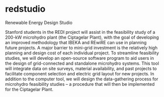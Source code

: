 redstudio
=========

Renewable Energy Design Studio

Stanford students in the REDI project will assist in the feasibility study of a 200-kW microhydro plant (the Ciptagelar Plant), with the goal of developing an improved methodology that IBEKA and REwiRE can use in planning future projects.  A major barrier to mini-grid investment is the relatively high planning and design cost of each individual project. To streamline feasibility studies, we will develop an open-source software program to aid users in the design of grid-connected and standalone microhydro systems. This tool will integrate data on site surveys, material availability, and past projects to facilitate component selection and electric grid layout for new projects. In addition to the computer tool, we will design the data-gathering process for microhydro feasibility studies – a procedure that will then be implemented for the Ciptagelar Plant.
